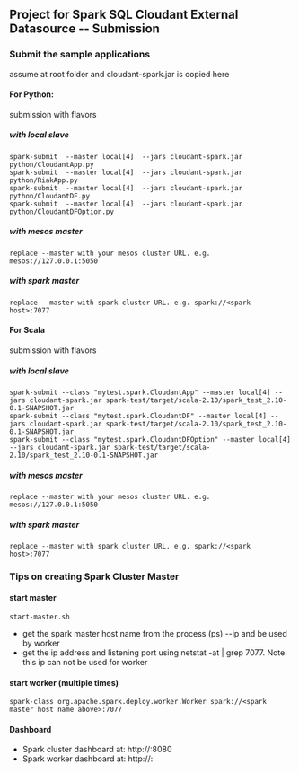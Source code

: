 ## Project for Spark SQL Cloudant External Datasource -- Submission

### Submit the sample applications

assume at root folder and cloudant-spark.jar is copied here

#### For Python:

submission with flavors

##### with local slave
		
	spark-submit  --master local[4]  --jars cloudant-spark.jar python/CloudantApp.py
	spark-submit  --master local[4]  --jars cloudant-spark.jar python/RiakApp.py
	spark-submit  --master local[4]  --jars cloudant-spark.jar python/CloudantDF.py
	spark-submit  --master local[4]  --jars cloudant-spark.jar python/CloudantDFOption.py

##### with mesos master
		
	replace --master with your mesos cluster URL. e.g. mesos://127.0.0.1:5050  

	
##### with spark master
		
	replace --master with spark cluster URL. e.g. spark://<spark host>:7077 
		


#### For Scala

submission with flavors

##### with local slave
		
	spark-submit --class "mytest.spark.CloudantApp" --master local[4] --jars cloudant-spark.jar spark-test/target/scala-2.10/spark_test_2.10-0.1-SNAPSHOT.jar
	spark-submit --class "mytest.spark.CloudantDF" --master local[4] --jars cloudant-spark.jar spark-test/target/scala-2.10/spark_test_2.10-0.1-SNAPSHOT.jar
	spark-submit --class "mytest.spark.CloudantDFOption" --master local[4] --jars cloudant-spark.jar spark-test/target/scala-2.10/spark_test_2.10-0.1-SNAPSHOT.jar
	
	
##### with mesos master
		
	replace --master with your mesos cluster URL. e.g. mesos://127.0.0.1:5050  
		
		
##### with spark master
		
	replace --master with spark cluster URL. e.g. spark://<spark host>:7077 
	
	
		
### Tips on creating Spark Cluster Master

#### start master

	start-master.sh 

* get the spark master host name from the process (ps) --ip and be used by worker
* get the ip address and listening port using netstat -at | grep 7077. Note: this ip can not be used for worker


#### start worker (multiple times)
				 		 
	spark-class org.apache.spark.deploy.worker.Worker spark://<spark master host name above>:7077  


#### Dashboard

* Spark cluster dashboard at: http://<spark master host ip>:8080
* Spark worker dashboard at: http://<worker host ip>:<worker returned port>
		    
